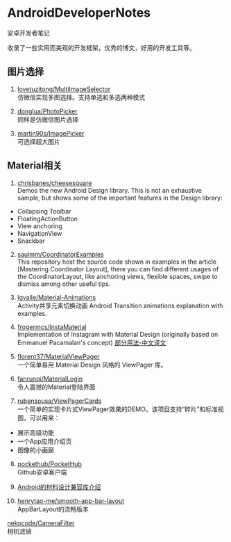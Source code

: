 # AndroidDeveloperNotes
安卓开发者笔记

收录了一些实用而美观的开发框架，优秀的博文，好用的开发工具等。

## 图片选择 ##

1. [lovetuzitong/MultiImageSelector](https://github.com/lovetuzitong/MultiImageSelector)<br/>
仿微信实现多图选择。支持单选和多选两种模式

2. [donglua/PhotoPicker](https://github.com/donglua/PhotoPicker)<br/>
同样是仿微信图片选择

3. [martin90s/ImagePicker](https://github.com/martin90s/ImagePicker)<br/>
可选择超大图片

## Material相关 ##
1. [chrisbanes/cheesesquare](https://github.com/chrisbanes/cheesesquare)<br/>
Demos the new Android Design library. This is not an exhaustive sample, but shows some of the important features in the Design library:
* Collapsing Toolbar
* FloatingActionButton
* View anchoring
* NavigationView
* Snackbar

2. [saulmm/CoordinatorExamples](https://github.com/saulmm/CoordinatorExamples)<br/>
This repository host the source code shown in examples in the article [Mastering Coordinator Layout], there you can find different usages of the CoordinatorLayout, like anchoring views, flexible spaces, swipe to dismiss among other useful tips.

3. [lgvalle/Material-Animations](https://github.com/lgvalle/Material-Animations)<br/>
Activity共享元素切换动画
Android Transition animations explanation with examples.

4. [frogermcs/InstaMaterial](https://github.com/frogermcs/InstaMaterial)<br/>
Implementation of Instagram with Material Design (originally based on Emmanuel Pacamalan's concept)
[部分用法-中文译文](http://www.oschina.net/p/materialviewpager?fromerr=QI0SvslG)

5. [florent37/MaterialViewPager](https://github.com/florent37/MaterialViewPager)<br/>
一个简单易用 Material Design 风格的 ViewPager 库。

6. [fanrunqi/MaterialLogin](https://github.com/fanrunqi/MaterialLogin)<br/>
令人震撼的Material登陆界面

7. [rubensousa/ViewPagerCards](https://github.com/rubensousa/ViewPagerCards)<br/>
一个简单的实现卡片式ViewPager效果的DEMO。该项目支持“碎片”和标准视图，可以用来：
* 展示高级功能
* 一个App应用介绍页
* 图像的小画廊

8. [pockethub/PocketHub](https://github.com/pockethub/PocketHub)<br/>
Github安卓客户端

9. [Android的材料设计兼容库介绍](http://www.jcodecraeer.com/a/anzhuokaifa/developer/2015/0531/2958.html)<br/>

10. [henrytao-me/smooth-app-bar-layout](https://github.com/henrytao-me/smooth-app-bar-layout)<br/>
AppBarLayout的流畅版本

[nekocode/CameraFilter](https://github.com/nekocode/CameraFilter)<br/>
相机滤镜


